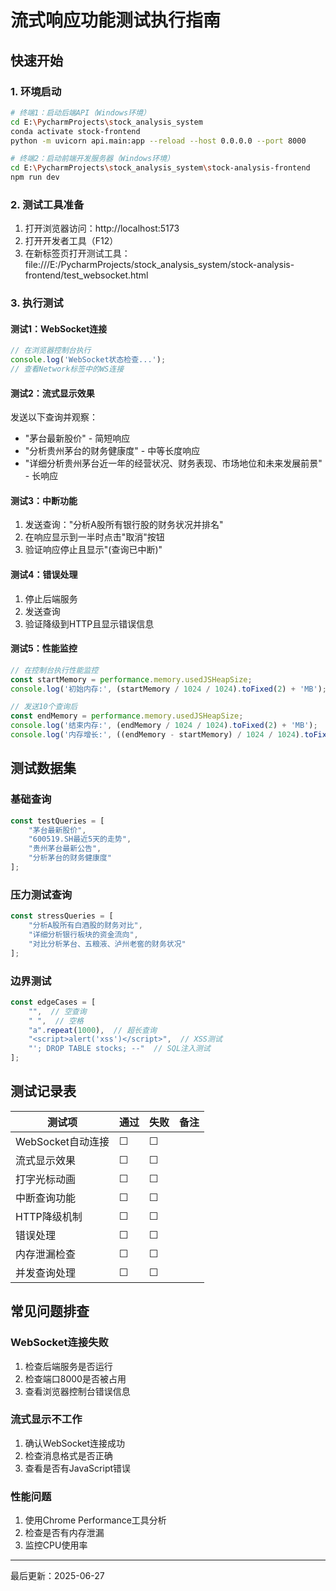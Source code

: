 # 流式响应功能测试执行指南

## 快速开始

### 1. 环境启动
```bash
# 终端1：启动后端API（Windows环境）
cd E:\PycharmProjects\stock_analysis_system
conda activate stock-frontend
python -m uvicorn api.main:app --reload --host 0.0.0.0 --port 8000

# 终端2：启动前端开发服务器（Windows环境）
cd E:\PycharmProjects\stock_analysis_system\stock-analysis-frontend
npm run dev
```

### 2. 测试工具准备
1. 打开浏览器访问：http://localhost:5173
2. 打开开发者工具（F12）
3. 在新标签页打开测试工具：file:///E:/PycharmProjects/stock_analysis_system/stock-analysis-frontend/test_websocket.html

### 3. 执行测试

#### 测试1：WebSocket连接
```javascript
// 在浏览器控制台执行
console.log('WebSocket状态检查...');
// 查看Network标签中的WS连接
```

#### 测试2：流式显示效果
发送以下查询并观察：
- "茅台最新股价" - 简短响应
- "分析贵州茅台的财务健康度" - 中等长度响应
- "详细分析贵州茅台近一年的经营状况、财务表现、市场地位和未来发展前景" - 长响应

#### 测试3：中断功能
1. 发送查询："分析A股所有银行股的财务状况并排名"
2. 在响应显示到一半时点击"取消"按钮
3. 验证响应停止且显示"(查询已中断)"

#### 测试4：错误处理
1. 停止后端服务
2. 发送查询
3. 验证降级到HTTP且显示错误信息

#### 测试5：性能监控
```javascript
// 在控制台执行性能监控
const startMemory = performance.memory.usedJSHeapSize;
console.log('初始内存:', (startMemory / 1024 / 1024).toFixed(2) + 'MB');

// 发送10个查询后
const endMemory = performance.memory.usedJSHeapSize;
console.log('结束内存:', (endMemory / 1024 / 1024).toFixed(2) + 'MB');
console.log('内存增长:', ((endMemory - startMemory) / 1024 / 1024).toFixed(2) + 'MB');
```

## 测试数据集

### 基础查询
```javascript
const testQueries = [
    "茅台最新股价",
    "600519.SH最近5天的走势",
    "贵州茅台最新公告",
    "分析茅台的财务健康度"
];
```

### 压力测试查询
```javascript
const stressQueries = [
    "分析A股所有白酒股的财务对比",
    "详细分析银行板块的资金流向",
    "对比分析茅台、五粮液、泸州老窖的财务状况"
];
```

### 边界测试
```javascript
const edgeCases = [
    "",  // 空查询
    " ",  // 空格
    "a".repeat(1000),  // 超长查询
    "<script>alert('xss')</script>",  // XSS测试
    "'; DROP TABLE stocks; --"  // SQL注入测试
];
```

## 测试记录表

| 测试项 | 通过 | 失败 | 备注 |
|--------|------|------|------|
| WebSocket自动连接 | ☐ | ☐ | |
| 流式显示效果 | ☐ | ☐ | |
| 打字光标动画 | ☐ | ☐ | |
| 中断查询功能 | ☐ | ☐ | |
| HTTP降级机制 | ☐ | ☐ | |
| 错误处理 | ☐ | ☐ | |
| 内存泄漏检查 | ☐ | ☐ | |
| 并发查询处理 | ☐ | ☐ | |

## 常见问题排查

### WebSocket连接失败
1. 检查后端服务是否运行
2. 检查端口8000是否被占用
3. 查看浏览器控制台错误信息

### 流式显示不工作
1. 确认WebSocket连接成功
2. 检查消息格式是否正确
3. 查看是否有JavaScript错误

### 性能问题
1. 使用Chrome Performance工具分析
2. 检查是否有内存泄漏
3. 监控CPU使用率

---
最后更新：2025-06-27